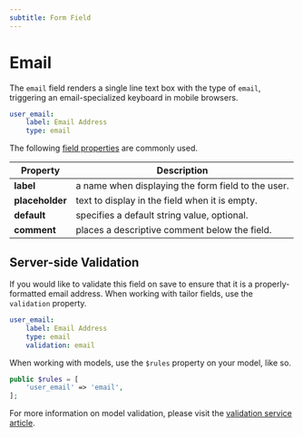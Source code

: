 ```yaml
---
subtitle: Form Field
---
```

# Email

The `email` field renders a single line text box with the type of `email`, triggering an email-specialized keyboard in mobile browsers.

```yaml
user_email:
    label: Email Address
    type: email
```

The following [field properties](../form-fields.md) are commonly used.

Property | Description
------------- | -------------
**label** | a name when displaying the form field to the user.
**placeholder** | text to display in the field when it is empty.
**default** | specifies a default string value, optional.
**comment** | places a descriptive comment below the field.

## Server-side Validation

If you would like to validate this field on save to ensure that it is a properly-formatted email address. When working with tailor fields, use the `validation` property.

```yaml
user_email:
    label: Email Address
    type: email
    validation: email
```

When working with models, use the `$rules` property on your model, like so.

```php
public $rules = [
    'user_email' => 'email',
];
```

For more information on model validation, please visit the [validation service article](../../extend/services/validation.md#rule-email).
